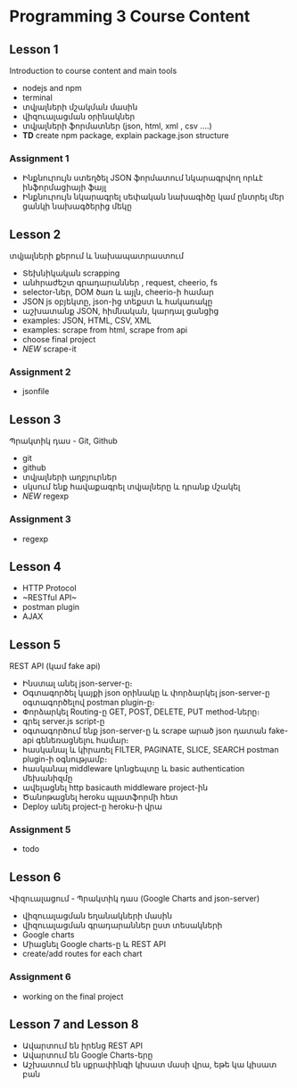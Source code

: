 # Programming 3 Course Content

## Lesson 1

Introduction to course content and main tools

- nodejs and npm
- terminal
- տվյալների մշակման մասին
- վիզուալացման օրինակներ
- տվյալների ֆորմատներ  (json, html, xml , csv ....)
- **TD** create npm package, explain package.json structure

### Assignment 1

- Ինքնուրույն ստեղծել JSON ֆորմատում նկարագրվող որևէ ինֆորմացիայի ֆայլ
- Ինքնուրույն նկարագրել սեփական նախագիծը կամ ընտրել մեր ցանկի նախագծերից մեկը

## Lesson 2 

տվյալների քերում և նախապատրաստում

- Տեխնիկական scrapping
- անհրաժեշտ գրադարաններ , request, cheerio, fs
- selector-ներ, DOM ծառ և այլն, cheerio-ի համար
- JSON js օբյեկտը, json-ից տեքստ և հակառակը
- աշխատանք JSON, հիմնական, կարդալ ցանցից
- examples: JSON, HTML, CSV, XML
- examples: scrape from html, scrape from api 
- choose final project
- *NEW* scrape-it

### Assignment 2

- jsonfile

## Lesson 3

Պրակտիկ դաս - Git, Github

- git
- github
- տվյալների աղբյուրներ
- սկսում ենք հավաքագրել տվյալները և դրանք մշակել
- *NEW* regexp

### Assignment 3

- regexp

## Lesson 4

- HTTP Protocol
- ~RESTful API~
- postman plugin
- AJAX


## Lesson 5

REST API (կամ fake api)

- Ինստալ անել json-server-ը։ 
- Օգտագործել կայքի json օրինակը և փորձարկել json-server-ը օգտագործելով postman plugin-ը։ 
- Փորձարկել Routing-ը GET, POST, DELETE, PUT method-ները։
- գրել server.js script-ը
- օգտագործում ենք json-server-ը և scrape արած json դատան fake-api գենեռացնելու համար։
- հասկանալ և կիրառել FILTER, PAGINATE, SLICE, SEARCH postman plugin-ի օգնությամբ։ 
- հասկանալ middleware կոնցեպտը և basic authentication մեխանիզմը
- ավելացնել http basicauth middleware project-ին
- Ծանոթացնել heroku պլատֆորմի հետ
- Deploy անել project-ը heroku-ի վրա

### Assignment 5

- todo

## Lesson 6

Վիզուալացում - Պրակտիկ դաս  (Google Charts and json-server)

- վիզուալացման եղանակների մասին
- վիզուալացման գրադարաններ ըստ տեսակների
- Google charts
- Միացնել Google charts-ը և REST API
- create/add routes for each chart

### Assignment 6

- working on the final project

## Lesson 7 and Lesson 8

- Ավարտում են իրենց REST API
- Ավարտում են Google Charts-երը
- Աշխատում են սքրափինգի կիսատ մասի վրա, եթե կա կիսատ բան













